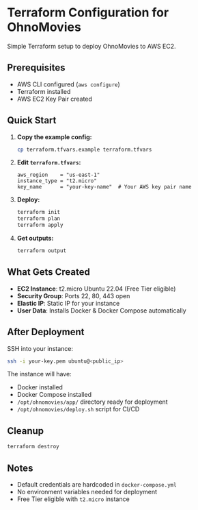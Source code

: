 # Terraform Configuration for OhnoMovies

Simple Terraform setup to deploy OhnoMovies to AWS EC2.

## Prerequisites

- AWS CLI configured (`aws configure`)
- Terraform installed
- AWS EC2 Key Pair created

## Quick Start

1. **Copy the example config:**
   ```bash
   cp terraform.tfvars.example terraform.tfvars
   ```

2. **Edit `terraform.tfvars`:**
   ```hcl
   aws_region    = "us-east-1"
   instance_type = "t2.micro"
   key_name      = "your-key-name"  # Your AWS key pair name
   ```

3. **Deploy:**
   ```bash
   terraform init
   terraform plan
   terraform apply
   ```

4. **Get outputs:**
   ```bash
   terraform output
   ```

## What Gets Created

- **EC2 Instance**: t2.micro Ubuntu 22.04 (Free Tier eligible)
- **Security Group**: Ports 22, 80, 443 open
- **Elastic IP**: Static IP for your instance
- **User Data**: Installs Docker & Docker Compose automatically

## After Deployment

SSH into your instance:
```bash
ssh -i your-key.pem ubuntu@<public_ip>
```

The instance will have:
- Docker installed
- Docker Compose installed
- `/opt/ohnomovies/app/` directory ready for deployment
- `/opt/ohnomovies/deploy.sh` script for CI/CD

## Cleanup

```bash
terraform destroy
```

## Notes

- Default credentials are hardcoded in `docker-compose.yml`
- No environment variables needed for deployment
- Free Tier eligible with `t2.micro` instance
